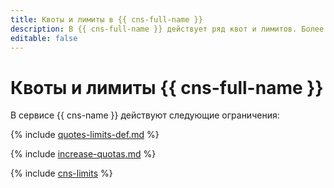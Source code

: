 ```yaml
---
title: Квоты и лимиты в {{ cns-full-name }}
description: В {{ cns-full-name }} действует ряд квот и лимитов. Более подробно об ограничениях в сервисе вы узнаете из данной статьи.
editable: false
---
```


# Квоты и лимиты {{ cns-full-name }}

В сервисе {{ cns-name }} действуют следующие ограничения:

{% include [quotes-limits-def.md](../../_includes/quotes-limits-def.md) %}

{% include [increase-quotas.md](../../_includes/increase-quotas.md) %}

{% include [cns-limits](../../_includes/cns-limits.md) %}